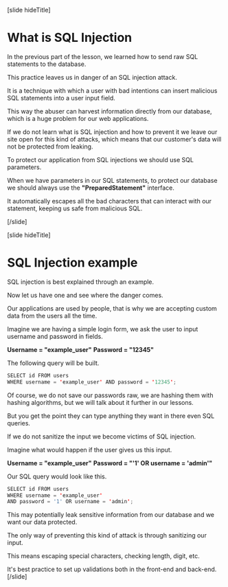 [slide hideTitle]

# What is SQL Injection

In the previous part of the lesson, we learned how to send raw SQL statements to the database.

This practice leaves us in danger of an SQL injection attack.

It is a technique with which a user with bad intentions can insert malicious SQL statements into a user input field.

This way the abuser can harvest information directly from our database, which is a huge problem for our web applications.

If we do not learn what is SQL injection and how to prevent it we leave our site open for this kind of attacks, which means that our customer's data will not be protected from leaking.

To protect our application from SQL injections we should use SQL parameters.

When we have parameters in our SQL statements, to protect our database we should always use the **"PreparedStatement"** interface.

It automatically escapes all the bad characters that can interact with our statement, keeping us safe from malicious SQL.

[/slide]

[slide hideTitle]

# SQL Injection example

SQL injection is best explained through an example. 

Now let us have one and see where the danger comes. 

Our applications are used by people, that is why we are accepting custom data from the users all the time.

Imagine we are having a simple login form, we ask the user to input username and password in fields. 

**Username = "example_user"**
**Password = "12345"**

The following query will be built.

```java
SELECT id FROM users
WHERE username = 'example_user' AND password = '12345';
```

Of course, we do not save our passwords raw, we are hashing them with hashing algorithms, but we will talk about it further in our lessons. 

But you get the point they can type anything they want in there even SQL queries.

If we do not sanitize the input we become victims of SQL injection.

Imagine what would happen if the user gives us this input.

**Username = "example_user"**
**Password = "'1' OR username = 'admin'"**

Our SQL query would look like this.

```java
SELECT id FROM users
WHERE username = 'example_user'
AND password = '1' OR username = 'admin';
```

This may potentially leak sensitive information from our database and we want our data protected.

The only way of preventing this kind of attack is through sanitizing our input.

This means escaping special characters, checking length, digit, etc.

It's best practice to set up validations both in the front-end and back-end.
[/slide]
